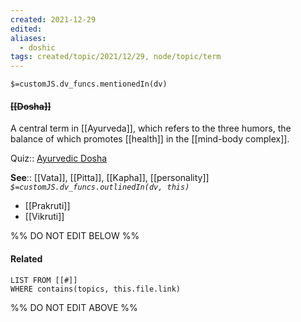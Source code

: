 ```yaml
---
created: 2021-12-29 
edited: 
aliases:
  - doshic
tags: created/topic/2021/12/29, node/topic/term
---
```

`$=customJS.dv_funcs.mentionedIn(dv)`

#### <s class="topic-title">[[Dosha]]</s>

A central term in [[Ayurveda]], which refers to the three humors, the balance of which promotes [[health]] in the [[mind-body complex]].

Quiz:: [Ayurvedic Dosha](https://www.healthygamer.gg/quiz)

**See**:: [[Vata]], [[Pitta]], [[Kapha]], [[personality]]
*`$=customJS.dv_funcs.outlinedIn(dv, this)`*

- [[Prakruti]]
- [[Vikruti]]

%% DO NOT EDIT BELOW %%
#### Related 
```dataview
LIST FROM [[#]]
WHERE contains(topics, this.file.link)
```
%% DO NOT EDIT ABOVE %%
